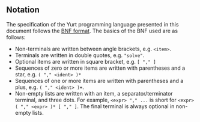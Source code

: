 ## Notation

The specification of the Yurt programming language presented in this document follows the [BNF format](https://en.wikipedia.org/wiki/Extended_Backus%E2%80%93Naur_form). The basics of the BNF used are as follows:

- Non-terminals are written between angle brackets, e.g. `<item>`.
- Terminals are written in double quotes, e.g. `"solve"`.
- Optional items are written in square bracket, e.g. `[ "," ]`
- Sequences of zero or more items are written with parentheses and a star, e.g. `( "," <ident> )*`
- Sequences of one or more items are written with parentheses and a plus, e.g. `( "," <ident> )+`.
- Non-empty lists are written with an item, a separator/terminator terminal, and three dots. For example, `<expr> "," ...` is short for `<expr> ( "," <expr> )* [ "," ]`. The final terminal is always optional in non-empty lists.
